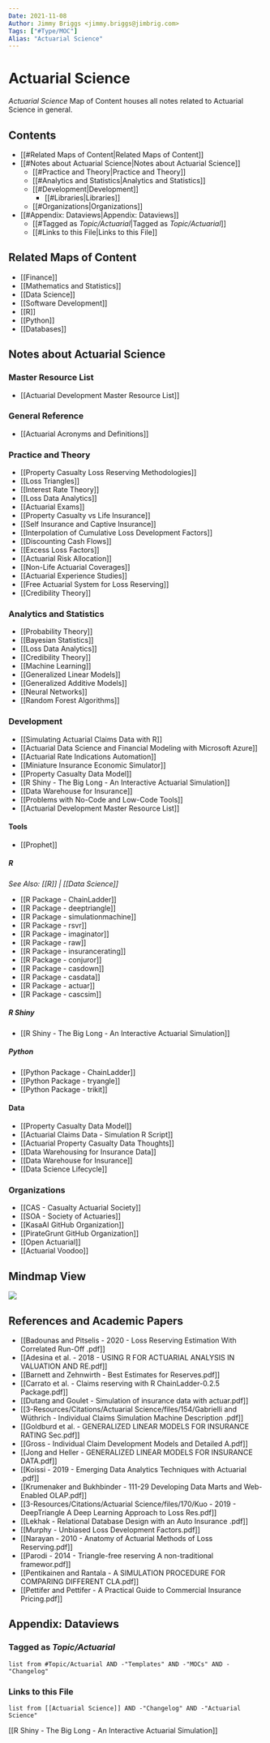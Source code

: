 ```yaml
---
Date: 2021-11-08
Author: Jimmy Briggs <jimmy.briggs@jimbrig.com>
Tags: ["#Type/MOC"]
Alias: "Actuarial Science"
---
```


# Actuarial Science

*Actuarial Science* Map of Content houses all notes related to Actuarial Science in general.

## Contents

- [[#Related Maps of Content|Related Maps of Content]]
- [[#Notes about Actuarial Science|Notes about Actuarial Science]]
	- [[#Practice and Theory|Practice and Theory]]
	- [[#Analytics and Statistics|Analytics and Statistics]]
	- [[#Development|Development]]
		- [[#Libraries|Libraries]]
	- [[#Organizations|Organizations]]
- [[#Appendix: Dataviews|Appendix: Dataviews]]
	- [[#Tagged as *Topic/Actuarial*|Tagged as *Topic/Actuarial*]]
	- [[#Links to this File|Links to this File]]

## Related Maps of Content

- [[Finance]]
- [[Mathematics and Statistics]]
- [[Data Science]]
- [[Software Development]]
- [[R]]
- [[Python]]
- [[Databases]]

## Notes about Actuarial Science

### Master Resource List

- [[Actuarial Development Master Resource List]]

### General Reference

- [[Actuarial Acronyms and Definitions]]

### Practice and Theory

- [[Property Casualty Loss Reserving Methodologies]]
- [[Loss Triangles]]
- [[Interest Rate Theory]]
- [[Loss Data Analytics]]
- [[Actuarial Exams]]
- [[Property Casualty vs Life Insurance]]
- [[Self Insurance and Captive Insurance]]
- [[Interpolation of Cumulative Loss Development Factors]]
- [[Discounting Cash Flows]]
- [[Excess Loss Factors]]
- [[Actuarial Risk Allocation]]
- [[Non-Life Actuarial Coverages]]
- [[Actuarial Experience Studies]]
- [[Free Actuarial System for Loss Reserving]]
- [[Credibility Theory]]

### Analytics and Statistics

- [[Probability Theory]]
- [[Bayesian Statistics]]
- [[Loss Data Analytics]]
- [[Credibility Theory]]
- [[Machine Learning]]
- [[Generalized Linear Models]]
- [[Generalized Additive Models]]
- [[Neural Networks]]
- [[Random Forest Algorithms]]

### Development

- [[Simulating Actuarial Claims Data with R]]
- [[Actuarial Data Science and Financial Modeling with Microsoft Azure]]
- [[Actuarial Rate Indications Automation]]
- [[Miniature Insurance Economic Simulator]]
- [[Property Casualty Data Model]]
- [[R Shiny - The Big Long - An Interactive Actuarial Simulation]]
- [[Data Warehouse for Insurance]]
- [[Problems with No-Code and Low-Code Tools]]
- [[Actuarial Development Master Resource List]]

#### Tools

- [[Prophet]]

##### R

*See Also: [[R]] | [[Data Science]]*

-   [[R Package - ChainLadder]]
-   [[R Package - deeptriangle]]
-   [[R Package - simulationmachine]]
-   [[R Package - rsvr]]
-   [[R Package - imaginator]]
-   [[R Package - raw]]
-   [[R Package - insurancerating]]
-   [[R Package - conjuror]]
-   [[R Package - casdown]]
-   [[R Package - casdata]]
-   [[R Package - actuar]]
-   [[R Package - cascsim]]

##### R Shiny

-   [[R Shiny - The Big Long - An Interactive Actuarial Simulation]]

##### Python

- [[Python Package - ChainLadder]]
- [[Python Package - tryangle]]
- [[Python Package - trikit]]


#### Data

- [[Property Casualty Data Model]]
- [[Actuarial Claims Data - Simulation R Script]]
- [[Actuarial Property Casualty Data Thoughts]]
- [[Data Warehousing for Insurance Data]]
- [[Data Warehouse for Insurance]]
- [[Data Science Lifecycle]]


### Organizations

- [[CAS - Casualty Actuarial Society]]
- [[SOA - Society of Actuaries]]
- [[KasaAI GitHub Organization]]
- [[PirateGrunt GitHub Organization]]
- [[Open Actuarial]]
- [[Actuarial Voodoo]]


## Mindmap View

![](https://i.imgur.com/pcwm2La.png)

## References and Academic Papers

- [[Badounas and Pitselis - 2020 - Loss Reserving Estimation With Correlated Run-Off .pdf]]
- [[Adesina et al. - 2018 - USING R FOR ACTUARIAL ANALYSIS IN VALUATION AND RE.pdf]]
- [[Barnett and Zehnwirth - Best Estimates for Reserves.pdf]]
- [[Carrato et al. - Claims reserving with R ChainLadder-0.2.5 Package.pdf]]
- [[Dutang and Goulet - Simulation of insurance data with actuar.pdf]]
- [[3-Resources/Citations/Actuarial Science/files/154/Gabrielli and Wüthrich - Individual Claims Simulation Machine Description .pdf]]
- [[Goldburd et al. - GENERALIZED LINEAR MODELS FOR INSURANCE RATING Sec.pdf]]
- [[Gross - Individual Claim Development Models and Detailed A.pdf]]
- [[Jong and Heller - GENERALIZED LINEAR MODELS FOR INSURANCE DATA.pdf]]
- [[Koissi - 2019 - Emerging Data Analytics Techniques with Actuarial .pdf]]
- [[Krumenaker and Bukhbinder - 111-29 Developing Data Marts and Web-Enabled OLAP.pdf]]
- [[3-Resources/Citations/Actuarial Science/files/170/Kuo - 2019 - DeepTriangle A Deep Learning Approach to Loss Res.pdf]]
- [[Lekhak - Relational Database Design with an Auto Insurance .pdf]]
- [[Murphy - Unbiased Loss Development Factors.pdf]]
- [[Narayan - 2010 - Anatomy of Actuarial Methods of Loss Reserving.pdf]]
- [[Parodi - 2014 - Triangle-free reserving A non-traditional framewor.pdf]]
- [[Pentikainen and Rantala - A SIMULATION PROCEDURE FOR COMPARING DIFFERENT CLA.pdf]]
- [[Pettifer and Pettifer - A Practical Guide to Commercial Insurance Pricing.pdf]]

## Appendix: Dataviews

### Tagged as *Topic/Actuarial*

```dataview
list from #Topic/Actuarial AND -"Templates" AND -"MOCs" AND -"Changelog"
```

### Links to this File

```dataview
list from [[Actuarial Science]] AND -"Changelog" AND -"Actuarial Science"
```
[[R Shiny - The Big Long - An Interactive Actuarial Simulation]]